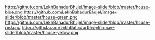 https://github.com/LekhBahadurBhujel/image-slider/blob/master/house-blue.png
https://github.com/LekhBahadurBhujel/image-slider/blob/master/house-green.png
https://github.com/LekhBahadurBhujel/image-slider/blob/master/house-red.png
https://github.com/LekhBahadurBhujel/image-slider/blob/master/house-yellow.png
